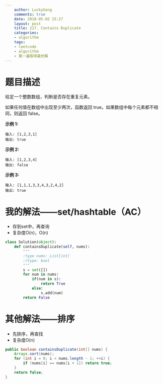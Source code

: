 ```yaml
---
    author: LuckyGong
    comments: true
    date: 2018-05-02 15:27
    layout: post
    title: 217. Contains Duplicate
    categories:
    - algorithm
    tags:
    - leetcode
    - algorithm
    - 第一遍取得最优解
---
```


# 题目描述

给定一个整数数组，判断是否存在重复元素。

如果任何值在数组中出现至少两次，函数返回 true。如果数组中每个元素都不相同，则返回 false。

**示例 1:**

```
输入: [1,2,3,1]
输出: true
```

**示例 2:**

```
输入: [1,2,3,4]
输出: false
```

**示例 3:**

```
输入: [1,1,1,3,3,4,3,2,4,2]
输出: true
```

# 我的解法——set/hashtable（AC）

- 存到set中，再查询
- 复杂度O(n)，O(n)

```python
class Solution(object):
    def containsDuplicate(self, nums):
        """
        :type nums: List[int]
        :rtype: bool
        """
        s = set([])
        for num in nums:
            if(num in s):
                return True
            else:
                s.add(num)
        return False
```

# 其他解法——排序

- 先排序，再查找
- 复杂度O(n)

```java
public boolean containsDuplicate(int[] nums) {
    Arrays.sort(nums);
    for (int i = 0; i < nums.length - 1; ++i) {
        if (nums[i] == nums[i + 1]) return true;
    }
    return false;
}
```

